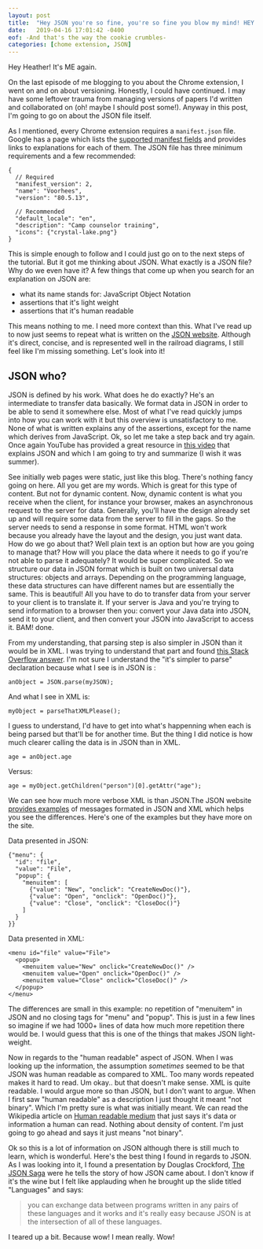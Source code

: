 ```yaml
---
layout: post
title:  "Hey JSON you're so fine, you're so fine you blow my mind! HEY JSON!"
date:   2019-04-16 17:01:42 -0400
eof: -And that's the way the cookie crumbles-
categories: [chome extension, JSON]
---
```


Hey Heather! It's ME again.

On the last episode of me blogging to you about the Chrome extension, I went on
and on about versioning. Honestly, I could have continued. I may have some
leftover trauma from managing versions of papers I'd written and collaborated on
(oh! maybe I should post some!). Anyway in this post, I'm going to go on about
the JSON file itself.

As I mentioned, every Chrome extension requires a `manifest.json` file. Google
has a page which lists the [supported manifest fields][google-manifest] and
provides links to explanations for each of them. The JSON file has three minimum
requirements and a few recommended: 

```
{
  // Required
  "manifest_version": 2,
  "name": "Voorhees",
  "version": "80.5.13", 
  
  // Recommended
  "default_locale": "en",
  "description": "Camp counselor training",
  "icons": {"crystal-lake.png"}
}
```

This is simple enough to follow and I could just go on to the next steps of the
tutorial. But it got me thinking about JSON. What exactly is a JSON file? Why do
we even have it? A few things that come up when you search for an explanation on
JSON are:

- what its name stands for: JavaScript Object Notation 
- assertions that it's light weight
- assertions that it's human readable

This means nothing to me. I need more context than this. What I've read up to
now just seems to repeat what is written on the [JSON website][json]. Although
it's direct, concise, and is represented well in the railroad diagrams, I still
feel like I'm missing something. Let's look into it!

## JSON who?

JSON is defined by his work. What does he do exactly? He's an intermediate to
transfer data basically. We format data in JSON in order to be able to send it
somewhere else. Most of what I've read quickly jumps into how you can work with
it but this overview is unsatisfactory to me. None of what is written explains
any of the assertions, except for the name which derives from JavaScript. Ok, so
let me take a step back and try again. Once again YouTube has provided a great
resource in [this video][YT-json-navin] that explains JSON and which I am going
to try and summarize (I wish it was summer). 

See initially web pages were static, just like this blog. There's nothing fancy
going on here. All you get are my words. Which is great for this type of
content. But not for dynamic content. Now, dynamic content is what you receive
when the client, for instance your browser, makes an asynchronous request to
the server for data. Generally, you'll have the design already set up and will
require some data from the server to fill in the gaps. So the server needs to
send a response in some format. HTML won't work because you already have the
layout and the design, you just want data. How do we go about that? Well plain
text is an option but how are you going to manage that? How will you place the
data where it needs to go if you're not able to parse it adequately? It would be
super complicated. So we structure our data in JSON format which is built on two
universal data structures: objects and arrays. Depending on the programming
language, these data structures can have different names but are essentially the
same. This is beautiful! All you have to do to transfer data from your server to
your client is to translate it. If your server is Java and you're trying to send
information to a browser then you: convert your Java data into JSON, send it to
your client, and then convert your JSON into JavaScript to access it. BAM! done.

From my understanding, that parsing step is also simpler in JSON than it would
be in XML. I was trying to understand that part and found [this Stack Overflow
answer][SO-json-xml-comparison]. I'm not sure I understand the "it's simpler to
parse" declaration because what I see is in JSON is : 

`anObject = JSON.parse(myJSON);`

And what I see in XML is:

`myObject = parseThatXMLPlease();`

I guess to understand, I'd have to get into what's happenning when each is being
parsed but that'll be for another time. But the thing I did notice is how much
clearer calling the data is in JSON than in XML.

`age = anObject.age`

Versus:

`age = myObject.getChildren("person")[0].getAttr("age");`

We can see how much more verbose XML is than JSON.The JSON website [provides
examples][json-example] of messages formated in JSON and XML which helps you see
the differences. Here's one of the examples but they have more on the site.

Data presented in JSON: 
```
{"menu": {
  "id": "file",
  "value": "File",
  "popup": {
    "menuitem": [
      {"value": "New", "onclick": "CreateNewDoc()"},
      {"value": "Open", "onclick": "OpenDoc()"},
      {"value": "Close", "onclick": "CloseDoc()"}
    ]
  }
}}
```
Data presented in XML:
```
<menu id="file" value="File">
  <popup>
    <menuitem value="New" onclick="CreateNewDoc()" />
    <menuitem value="Open" onclick="OpenDoc()" />
    <menuitem value="Close" onclick="CloseDoc()" />
  </popup>
</menu>

```

The differences are small in this example: no repetition of "menuitem" in JSON
and no closing tags for "menu" and "popup". This is just in a few lines so
imagine if we had 1000+ lines of data how much more repetition there would be. I
would guess that this is one of the things that makes JSON light-weight.

Now in regards to the "human readable" aspect of JSON. When I was looking up the
information, the assumption *sometimes* seemed to be that JSON was human
readable as compared to XML. Too many words repeated makes it hard to read. Um
okay.. but that doesn't make sense. XML is quite readable. I would argue more so
than JSON, but I don't want to argue. When I first saw "human readable" as a
description I just thought it meant "not binary". Which I'm pretty sure is what
was initially meant. We can read the Wikipedia article on [Human readable
medium][wiki-human-readable] that just says it's data or information a human can
read. Nothing about density of content. I'm just going to go ahead and says it
just means "not binary".

Ok so this is a lot of information on JSON although there is still much to
learn, which is wonderful. Here's the best thing I found in regards to JSON. As
I was looking into it, I found a presentation by Douglas Crockford, [The JSON
Saga][vimeo-json-saga] were he tells the story of how JSON came about. I don't
know if it's the wine but I felt like applauding when he brought up the slide
titled "Languages" and says: 
>you can exchange data between programs written in any pairs of these languages
>and it works and it's really easy because JSON is at the intersection of all of
>these languages.

I teared up a bit. Because wow! I mean really. Wow!

[google-manifest]: https://developer.chrome.com/extensions/manifest
[json]: https://www.json.org/
[YT-json-navin]: https://www.youtube.com/watch?v=JuFdz8f-cT4a
[SO-json-xml-comparison]: https://stackoverflow.com/a/4862530
[json-example]: http://json.org/example.html
[wiki-human-readable]: https://en.wikipedia.org/wiki/Human-readable_medium
[vimeo-json-saga]: https://vimeo.com/8692019
